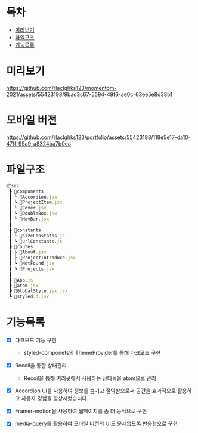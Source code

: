 # 목차

- [미리보기](#미리보기)
- [파일구조](#파일구조)
- [기능목록](#기능목록)

# 미리보기
https://github.com/rlaclghks123/momentom-2021/assets/55423198/9bad3c67-5594-49f6-ae0c-63ee5e8d38b1

# 모바일 버전 
https://github.com/rlaclghks123/portfolio/assets/55423198/118e5e17-da10-47ff-95a9-a8324ba7b0ea
# 파일구조
 
```js
📦src
 ┣ 📂components
 ┃ ┗ 📜Accordion.jsx
 ┃ ┗ 📜ProjectItem.jsx
 ┃ ┗ 📜Cover.jsx
 ┃ ┗ 📜DoubleBox.jsx 
 ┃ ┗ 📜NavBar.jsx
 ┃
 ┣ 📂constants
 ┃ ┗ 📜sizeConstatns.js
 ┃ ┗ 📜urlConstants.js
 ┣ 📂routes
 ┃ ┣ 📜About.jsx
 ┃ ┣ 📜ProjectIntroduce.jsx
 ┃ ┗ 📜NotFound.jsx
 ┃ ┗ 📜Projects.jsx 
 ┃
 ┣ 📜App.js
 ┣ 📜atom.jsx
 ┣ 📜GlobalStyle.jsx.jsx
 ┗ 📜styled.d.jsx 
```

# 기능목록 
- [x] 다크모드 기능 구현
  - styled-componets의 ThemeProvider를 통해 다크모드 구현 

- [x] Recoil을 통한 상태관리
  - Recoil을 통해 여러곳에서 사용하는 상태들을 atom으로 관리
    
- [x] Accordion UI를 사용하여 정보를 숨기고 절약함으로써 공간을 효과적으로 활용하고 사용자 경험을 향상시켰습니다.

- [x] Framer-motion을 사용하여 웹페이지를 좀 더 동적으로 구현

- [x] media-query를 활용하여 모바일 버전의 UI도 문제없도록 반응형으로 구현

